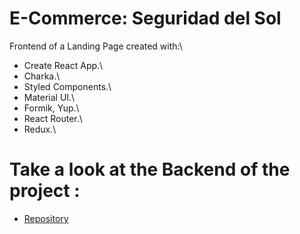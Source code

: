 # E-Commerce: Seguridad del Sol

Frontend of a Landing Page created with:\

- Create React App.\
- Charka.\
- Styled Components.\
- Material UI.\
- Formik, Yup.\
- React Router.\
- Redux.\

# Take a look at the Backend of the project :

- [Repository](https://github.com/santiimadariaga/express-db-sds)
